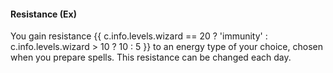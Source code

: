 #### **Resistance** (Ex)

You gain resistance {{ c.info.levels.wizard == 20 ? 'immunity' : c.info.levels.wizard > 10 ? 10 : 5 }} to an energy type of your choice, chosen when you prepare spells.
This resistance can be changed each day.